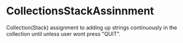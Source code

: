 # CollectionsStackAssinnment
Collection(Stack) assignment to adding up strings continuously in the collection until unless user wont press "QUIT".
